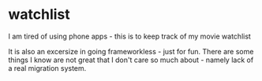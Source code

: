 # watchlist
I am tired of using phone apps - this is to keep track of my movie watchlist

It is also an excersize in going frameworkless - just for fun.
There are some things I know are not great that I don't care so much about - namely lack of a real migration system.
